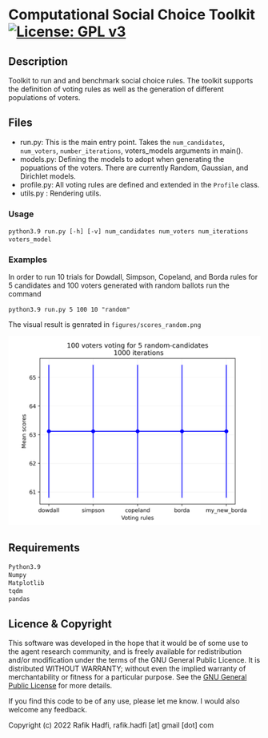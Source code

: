 <a  name="_"></a>
# Computational Social Choice Toolkit [![License: GPL v3](https://img.shields.io/badge/License-GPL%20v3-blue.svg)](https://www.gnu.org/licenses/gpl-3.0)

## Description
Toolkit to run and and benchmark social choice rules. The toolkit supports the definition of voting rules as well as the generation of different populations of voters.

## Files
- run.py: This is the main entry point. Takes the `num_candidates`, `num_voters`, `number_iterations`, voters_models arguments in main().
- models.py: Defining the models to adopt when generating the popuations of the voters. There are currently Random, Gaussian, and Dirichlet models.
- profile.py: All voting rules are defined and extended in the `Profile` class.
- utils.py :  Rendering utils.

### Usage
```
python3.9 run.py [-h] [-v] num_candidates num_voters num_iterations voters_model
```
### Examples

In order to run 10 trials for Dowdall, Simpson, Copeland, and Borda rules for 5 candidates and 100 voters generated with random ballots run the command
```
python3.9 run.py 5 100 10 "random"
```
The visual result is genrated in `figures/scores_random.png`

![RandRule](figures/scores_random.png)
 
## Requirements
```
Python3.9
Numpy
Matplotlib
tqdm
pandas
```

## Licence & Copyright
This software was developed in the hope that it would be of some use to the agent research community, and is freely available for redistribution and/or modification under the terms of the GNU General Public Licence. It is distributed WITHOUT WARRANTY; without even the implied warranty of merchantability or fitness for a particular purpose. See the [GNU General Public License](https://github.com/raviq/Genon/blob/master/LICENCE.md) for more details.

If you find this code to be of any use, please let me know. I would also welcome any feedback.

Copyright (c) 2022 Rafik Hadfi, rafik.hadfi [at] gmail [dot] com
